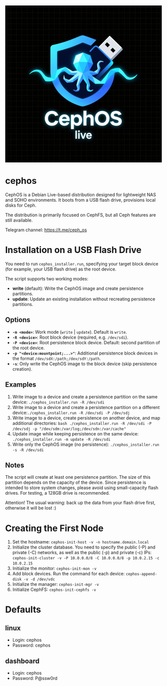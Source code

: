 ![CephOS logo](logo.png)

# cephos
CephOS is a Debian Live-based distribution designed for lightweight NAS and SOHO environments.
It boots from a USB flash drive, provisions local disks for Ceph.

The distribution is primarily focused on CephFS, but all Ceph features are still available.

Telegram channel: https://t.me/ceph_os

# Installation on a USB Flash Drive
You need to run `cephos_installer.run`, specifying your target block device (for example, your USB flash drive) as the root device.

The script supports two working modes:
- **write** (default): Write the CephOS image and create persistence partitions.
- **update**: Update an existing installation without recreating persistence partitions.

## Options
- **`-m <mode>`**: Work mode (`write` | `update`). Default is `write`.
- **`-R <device>`**: Root block device (required, e.g. `/dev/sdi`).
- **`-P <device>`**: Root persistence block device. Default: second partition of the root device.
- **`-p "<device:mountpoint;...>"`**: Additional persistence block devices in the format `/dev/sdX:/path;/dev/sdY:/path`.
- **`-s`**: Only write the CephOS image to the block device (skip persistence creation).

## Examples
1. Write image to a device and create a persistence partition on the same device: `./cephos_installer.run -R /dev/sdi`
1. Write image to a device and create a persistence partition on a different device:`./cephos_installer.run -R /dev/sdi -P /dev/sdj`
1. Write image to a device, create persistence on another device, and map additional directories: `bash ./cephos_installer.run -R /dev/sdi -P /dev/sdj -p "/dev/sdm:/var/log;/dev/sdn:/var/cache"`
1. Update image while keeping persistence on the same device: ` ./cephos_installer.run -m update -R /dev/sdi`
1. Write only the CephOS image (no persistence): `./cephos_installer.run -s -R /dev/sdi`

## Notes
The script will create at least one persistence partition. The size of this partition depends on the capacity of the device. Since persistence is intended to store system changes, please avoid using small-capacity flash drives. For testing, a 128GB drive is recommended.

Attention! The usual warning: back up the data from your flash drive first, otherwise it will be lost :)

# Creating the First Node
1. Set the hostname: `cephos-init-host -v -n hostname.domain.local`
1. Initialize the cluster database. You need to specify the public (-P) and private (-C) networks, as well as the public (-p) and private (-c) IPs: `cephos-init-cluster -v -P 10.0.0.0/8 -C 10.0.0.0/8 -p 10.0.2.15 -c 10.0.2.15`
1. Initialize the monitor: `cephos-init-mon -v`
1. Add block devices. Run the command for each device: `cephos-append-disk -v -d /dev/vdc`
1. Initialize the manager: `cephos-init-mgr -v`
1. Initialize CephFS: `cephos-init-cephfs -v`

# Defaults
## linux
- Login: cephos
- Password: cephos

## dashboard
- Login: cephos
- Password: P@ssw0rd
